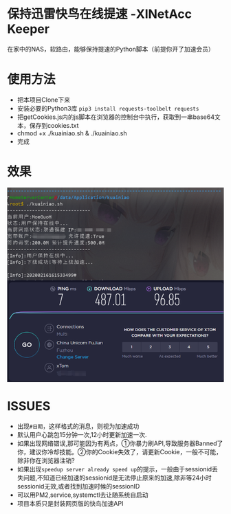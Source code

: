 # 保持迅雷快鸟在线提速 -XlNetAcc Keeper
在家中的NAS，软路由，能够保持提速的Python脚本（前提你开了加速会员）

# 使用方法
* 把本项目Clone下来
* 安装必要的Python3库 `pip3 install requests-toolbelt requests`
* 把getCookies.js内的js脚本在浏览器的控制台中执行，获取到一串base64文本，保存到cookies.txt
* chmod +x ./kuainiao.sh & ./kuainiao.sh
* 完成

# 效果
<img src="./static/run.png" width = "800" align=center />
<img src="./static/result.png" width = "800" align=center />

# ISSUES
* 出现`#日期`，这样格式的消息，则视为加速成功
* 默认用户心跳包15分钟一次,12小时更新加速一次.
* 如果出现网络错误,那可能因为有两点，①你暴力刷API,导致服务器Banned了你，建议你冷却技能。②你的Cookie失效了，请更新Cookie，一般不可能，除非你在浏览器注销?
* 如果出现`speedup server already speed up`的提示，一般由于sessionid丢失问题,不知道已经加速的sessionid是无法停止原来的加速,除非等24小时sessionid无效,或者找到加速时候的sessionID
* 可以用PM2,service,systemctl去让随系统自启动
* 项目本质只是封装网页版的快鸟加速API
